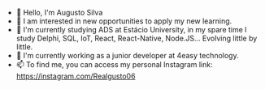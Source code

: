 - 👋 Hello, I'm Augusto Silva
- 👀 I am interested in new opportunities to apply my new learning.
- 🌱 I'm currently studying ADS at Estácio University, in my spare time I study Delphi, SQL, IoT, React, React-Native, Node.JS... Evolving little by little.
- 💞️ I'm currently working as a junior developer at 4easy technology.
- 📫 To find me, you can access my personal Instagram link: https://instagram.com/Realgusto06

<!---
Realgusto/Realgusto is a ✨ special ✨ repository because its `README.md` (this file) appears on your GitHub profile.
You can click the Preview link to take a look at your changes.
--->
